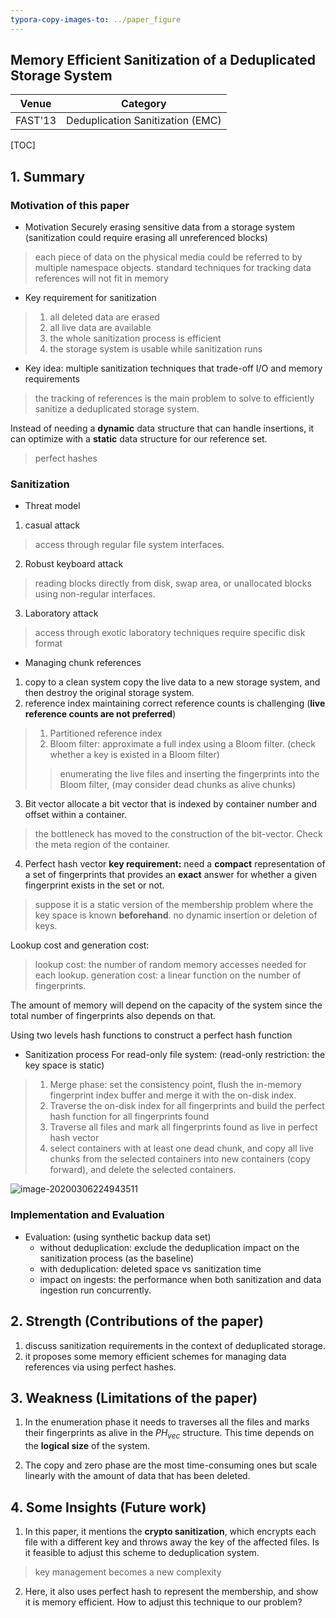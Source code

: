 ```yaml
---
typora-copy-images-to: ../paper_figure
---
```

Memory Efficient Sanitization of a Deduplicated Storage System
------------------------------------------
|           Venue            |       Category       |
| :------------------------: | :------------------: |
| FAST'13 | Deduplication Sanitization (EMC) |
[TOC]

## 1. Summary

### Motivation of this paper
- Motivation
Securely erasing sensitive data from a storage system (sanitization could require erasing all unreferenced blocks)
> each piece of data on the physical media could be referred to by multiple namespace objects.
> standard techniques for tracking data references will not fit in memory

- Key requirement for sanitization
> 1. all deleted data are erased
> 2. all live data are available
> 3. the whole sanitization process is efficient
> 4. the storage system is usable while sanitization runs

- Key idea:
multiple sanitization techniques that trade-off I/O and memory requirements
> the tracking of references is the main problem to solve to efficiently sanitize a deduplicated storage system.

Instead of needing a **dynamic** data structure that can handle insertions, it can optimize with a **static** data structure for our reference set.
> perfect hashes

### Sanitization
- Threat model
1. casual attack
> access through regular file system interfaces.

2. Robust keyboard attack 
> reading blocks directly from disk, swap area, or unallocated blocks
> using non-regular interfaces.

3. Laboratory attack
> access through exotic laboratory techniques
> require specific disk format 

- Managing chunk references
1. copy to a clean system
copy the live data to a new storage system, and then destroy the original storage system.
2. reference index
maintaining correct reference counts is challenging (**live reference counts are not preferred**)
> 1. Partitioned reference index
> 2. Bloom filter: approximate a full index using a Bloom filter. (check whether a key is existed in a Bloom filter)
> > enumerating the live files and inserting the fingerprints into the Bloom filter, (may consider dead chunks as alive chunks)

3. Bit vector
allocate a bit vector that is indexed by container number and offset within a container.
> the bottleneck has moved to the construction of the bit-vector. Check the meta region of the container.

4. Perfect hash vector
**key requirement:** need a **compact** representation of a set of fingerprints that provides an **exact** answer for whether a given fingerprint exists in the set or not.
> suppose it is a static version of the membership problem where the key space is known **beforehand**.
> no dynamic insertion or deletion of keys.

Lookup cost and generation cost:
> lookup cost: the number of random memory accesses needed for each lookup.
> generation cost: a linear function on the number of fingerprints.

The amount of memory will depend on the capacity of the system since the total number of fingerprints also depends on that.

Using two levels hash functions to construct a perfect hash function


- Sanitization process
For read-only file system: (read-only restriction: the key space is static)
> 1. Merge phase: set the consistency point, flush the in-memory fingerprint index buffer and merge it with the on-disk index.
> 2. Traverse the on-disk index for all fingerprints and build the perfect hash function for all fingerprints found
> 3. Traverse all files and mark all fingerprints found as live in perfect hash vector
> 4. select containers with at least one dead chunk, and copy all live chunks from the selected containers into new containers (copy forward), and delete the selected containers.

![image-20200306224943511](../paper_figure/image-20200306224943511.png)

### Implementation and Evaluation

- Evaluation: (using synthetic backup data set)
  - without deduplication: exclude the deduplication impact on the sanitization process (as the baseline)
  - with deduplication: deleted space vs sanitization time
  - impact on ingests: the performance when both sanitization and data ingestion run concurrently.

## 2. Strength (Contributions of the paper)
1. discuss sanitization requirements in the context of deduplicated storage.
2. it proposes some memory efficient schemes for managing data references via using perfect hashes.


## 3. Weakness (Limitations of the paper)
1. In the enumeration phase it needs to traverses all the files and marks their fingerprints as alive in the $PH_{vec}$ structure. This time depends on the **logical size** of the system.

2. The copy and zero phase are the most time-consuming ones but scale linearly with the amount of data that has been deleted.

## 4. Some Insights (Future work)
1. In this paper, it mentions the **crypto sanitization**, which encrypts each file with a different key and throws away the key of the affected files. Is it feasible to adjust this scheme to deduplication system.
> key management becomes a new complexity

2. Here, it also uses perfect hash to represent the membership, and show it is memory efficient. How to adjust this technique to our problem?





